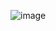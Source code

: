 ![image](https://github.com/pedrodese/EAD-HTML5-02/assets/130808013/99ca0edf-1149-432d-b0a1-a3804d4aa9c1)
